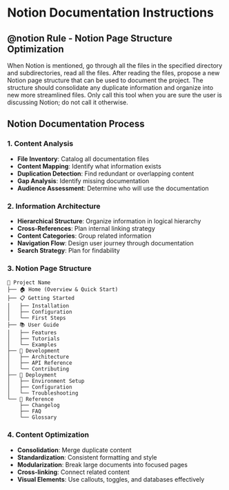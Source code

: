 # Notion Documentation Instructions

## @notion Rule - Notion Page Structure Optimization

When Notion is mentioned, go through all the files in the specified directory and subdirectories, read all the files. After reading the files, propose a new Notion page structure that can be used to document the project. The structure should consolidate any duplicate information and organize into new more streamlined files. Only call this tool when you are sure the user is discussing Notion; do not call it otherwise.

## Notion Documentation Process

### 1. Content Analysis
- **File Inventory**: Catalog all documentation files
- **Content Mapping**: Identify what information exists
- **Duplication Detection**: Find redundant or overlapping content
- **Gap Analysis**: Identify missing documentation
- **Audience Assessment**: Determine who will use the documentation

### 2. Information Architecture
- **Hierarchical Structure**: Organize information in logical hierarchy
- **Cross-References**: Plan internal linking strategy
- **Content Categories**: Group related information
- **Navigation Flow**: Design user journey through documentation
- **Search Strategy**: Plan for findability

### 3. Notion Page Structure
```
📁 Project Name
├── 🏠 Home (Overview & Quick Start)
├── 📋 Getting Started
│   ├── Installation
│   ├── Configuration
│   └── First Steps
├── 📚 User Guide
│   ├── Features
│   ├── Tutorials
│   └── Examples
├── 🔧 Development
│   ├── Architecture
│   ├── API Reference
│   └── Contributing
├── 🚀 Deployment
│   ├── Environment Setup
│   ├── Configuration
│   └── Troubleshooting
└── 📖 Reference
    ├── Changelog
    ├── FAQ
    └── Glossary
```

### 4. Content Optimization
- **Consolidation**: Merge duplicate content
- **Standardization**: Consistent formatting and style
- **Modularization**: Break large documents into focused pages
- **Cross-linking**: Connect related content
- **Visual Elements**: Use callouts, toggles, and databases effectively

